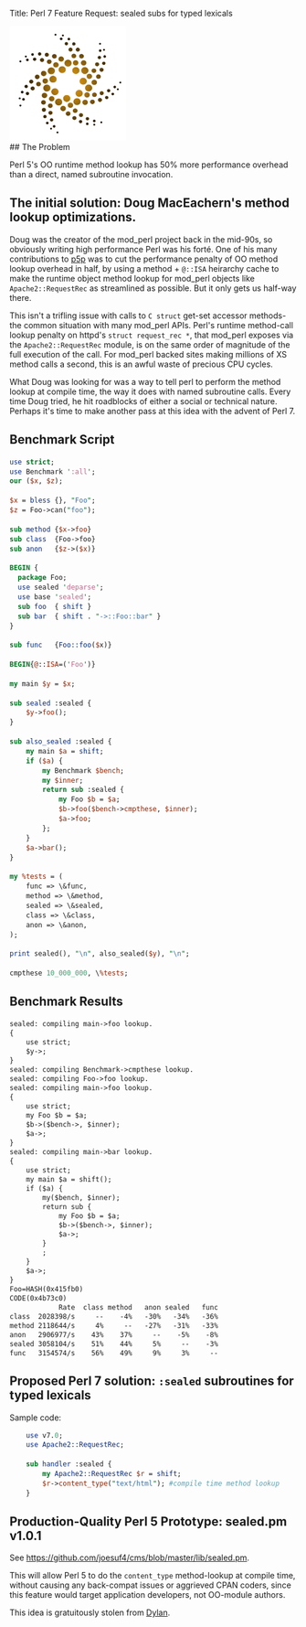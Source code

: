 Title: Perl 7 Feature Request: sealed subs for typed lexicals

<div class="float-lg-right">
 <img src="../images/sunstarstaronly.png" style="height:200px"></img>
</div>
## The Problem

Perl 5's OO runtime method lookup has 50% more performance overhead than a direct, named subroutine invocation.

## The initial solution: Doug MacEachern's method lookup optimizations.

Doug was the creator of the mod_perl project back in the mid-90s, so obviously writing high performance Perl was his forté.  One of his many contributions to [p5p](https://lists.perl.org/list/perl5-porters.html) was to cut the performance penalty of OO method lookup overhead in half, by using a method + `@::ISA` heirarchy cache to make the runtime object method lookup for mod_perl objects like `Apache2::RequestRec` as streamlined as possible.  But it only gets us half-way there.

This isn't a trifling issue with calls to `C struct` get-set accessor methods- the common situation with many mod_perl APIs.  Perl's runtime method-call lookup penalty on httpd's `struct request_rec *`, that mod_perl exposes via the `Apache2::RequestRec` module, is on the same order of magnitude of the full execution of the call.  For mod_perl backed sites making millions of XS method calls a second, this is an awful waste of precious CPU cycles.

What Doug was looking for was a way to tell perl to perform the method lookup at compile time, the way it does with named subroutine calls.  Every time Doug tried, he hit roadblocks of either a social or technical nature.  Perhaps it's time to make another pass at this idea with the advent of Perl 7.


## Benchmark Script

```perl
use strict;
use Benchmark ':all';
our ($x, $z);

$x = bless {}, "Foo";
$z = Foo->can("foo");

sub method {$x->foo}
sub class  {Foo->foo}
sub anon   {$z->($x)}

BEGIN {
  package Foo;
  use sealed 'deparse';
  use base 'sealed';
  sub foo  { shift }
  sub bar  { shift . "->::Foo::bar" }
}

sub func   {Foo::foo($x)}

BEGIN{@::ISA=('Foo')}

my main $y = $x;

sub sealed :sealed {
    $y->foo();
}

sub also_sealed :sealed {
    my main $a = shift;
    if ($a) {
        my Benchmark $bench;
        my $inner;
        return sub :sealed {
            my Foo $b = $a;
            $b->foo($bench->cmpthese, $inner);
            $a->foo;
        };
    }
    $a->bar();
}

my %tests = (
    func => \&func,
    method => \&method,
    sealed => \&sealed,
    class => \&class,
    anon => \&anon,
);

print sealed(), "\n", also_sealed($y), "\n";

cmpthese 10_000_000, \%tests;
```

## Benchmark Results

```
sealed: compiling main->foo lookup.
{
    use strict;
    $y->;
}
sealed: compiling Benchmark->cmpthese lookup.
sealed: compiling Foo->foo lookup.
sealed: compiling main->foo lookup.
{
    use strict;
    my Foo $b = $a;
    $b->($bench->, $inner);
    $a->;
}
sealed: compiling main->bar lookup.
{
    use strict;
    my main $a = shift();
    if ($a) {
        my($bench, $inner);
        return sub {
            my Foo $b = $a;
            $b->($bench->, $inner);
            $a->;
        }
        ;
    }
    $a->;
}
Foo=HASH(0x415fb0)
CODE(0x4b73c0)
            Rate  class method   anon sealed   func
class  2028398/s     --    -4%   -30%   -34%   -36%
method 2118644/s     4%     --   -27%   -31%   -33%
anon   2906977/s    43%    37%     --    -5%    -8%
sealed 3058104/s    51%    44%     5%     --    -3%
func   3154574/s    56%    49%     9%     3%     --
```

## Proposed Perl 7 solution: `:sealed`  subroutines for typed lexicals

Sample code:

```perl
	use v7.0;
	use Apache2::RequestRec;

	sub handler :sealed {
		my Apache2::RequestRec $r = shift;
		$r->content_type("text/html"); #compile time method lookup
	}
```

## Production-Quality Perl 5 Prototype: sealed.pm v1.0.1

See <https://github.com/joesuf4/cms/blob/master/lib/sealed.pm>.

This will allow Perl 5 to do the `content_type` method-lookup at compile time, without causing any back-compat issues or aggrieved CPAN coders, since this feature would target application developers, not OO-module authors.

This idea is gratuitously stolen from [Dylan](https://jim.studt.net/dirm/interim-5.html).